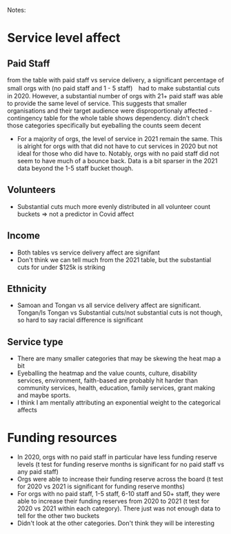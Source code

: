 Notes:

# Service level affect 
## Paid Staff
from the table with paid staff vs service delivery, a significant percentage of small orgs with (no paid staff and 1 - 5 staff)　had to make substantial cuts in 2020. However, a substantial number of orgs with 21+ paid staff was able to provide the same level of service. This suggests that smaller organisations and their target audience were disproportionaly affected
	- contingency table for the whole table shows dependency. didn't check those categories specifically but eyeballing the counts seem decent
- For a majority of orgs, the level of service in 2021 remain the same. This is alright for orgs with that did not have to cut services in 2020 but not ideal for those who did have to. Notably, orgs with no paid staff did not seem to have much of a bounce back. Data is a bit sparser in the 2021 data beyond the 1-5 staff bucket though.

## Volunteers
- Substantial cuts much more evenly distributed in all volunteer count buckets => not a predictor in Covid affect

## Income
- Both tables vs service delivery affect are signifant
- Don't think we can tell much from the 2021 table, but the substantial cuts for under $125k is striking

## Ethnicity
- Samoan and Tongan vs all service delivery affect are significant. Tongan/Is Tongan vs Substantial cuts/not substantial cuts is not though, so hard to say racial difference is significant

## Service type
- There are many smaller categories that may be skewing the heat map a bit
- Eyeballing the heatmap and the value counts, culture, disability services, environment, faith-based are probably hit harder than community services, health, education, family services, grant making and maybe sports.
- I think I am mentally attributing an exponential weight to the categorical affects

# Funding resources
- In 2020, orgs with no paid staff in particular have less funding reserve levels (t test for funding reserve months is significant for no paid staff vs any paid staff)
- Orgs were able to increase their funding reserve across the board (t test for 2020 vs 2021 is significant for funding reserve months)
- For orgs with no paid staff, 1-5 staff, 6-10 staff and 50+ staff, they were able to increase their funding reserves from 2020 to 2021 (t test for 2020 vs 2021 within each category). There just was not enough data to tell for the other two buckets
- Didn't look at the other categories. Don't think they will be interesting
